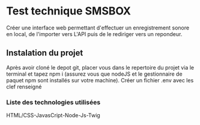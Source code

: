 #  Test technique SMSBOX
Créer une interface web permettant d'effectuer un enregistrement sonore en local, de l'importer vers L'API puis de le rediriger vers un repondeur. 
## Instalation du projet 
Après avoir cloné le depot git, placer vous dans le repertoire du projet via le terminal et tapez npm i (assurez vous que nodeJS et le gestionnaire de paquet npm sont installés sur votre machine).
Créer un fichier .env avec les clef renseigné
### Liste des technologies utilisées
HTML/CSS-JavasCript-Node-Js-Twig
####
